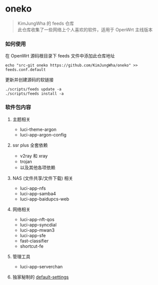 # oneko
> KimJungWha 的 feeds 仓库  
> 此仓库收集了一些网络上个人喜欢的软件，适用于 OpenWrt 主线版本

### 如何使用

在 OpenWrt 源码根目录下 feeds 文件中添加此仓库地址

    echo "src-git oneko https://github.com/KimJungWha/oneko" >> feeds.conf.default

更新并创建源码的软链接

    ./scripts/feeds update -a
    ./scripts/feeds install -a



### 软件包内容
1. 主题相关
	* luci-theme-argon
	* luci-app-argon-config

2. ssr plus 全套依赖
	* v2ray 和 xray
	* trojan
	* 以及其他各项依赖

3. NAS (文件共享/文件下载) 相关
	* luci-app-nfs
	* luci-app-samba4
	* luci-app-baidupcs-web

4. 网络相关
	* luci-app-nft-qos
	* luci-app-syncdial
	* luci-app-mwan3
	* luci-app-sfe
	* fast-classifier
	* shortcut-fe
	
5. 管理工具
	* luci-app-serverchan
6. 独家秘制的 [default-settings](https://github.com/KimJungWha/default-settings)
